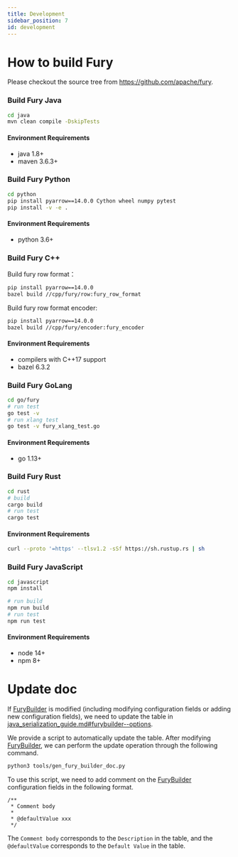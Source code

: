```yaml
---
title: Development
sidebar_position: 7
id: development
---
```


# How to build Fury

Please checkout the source tree from https://github.com/apache/fury.

### Build Fury Java

```bash
cd java
mvn clean compile -DskipTests
```

#### Environment Requirements

- java 1.8+
- maven 3.6.3+

### Build Fury Python

```bash
cd python
pip install pyarrow==14.0.0 Cython wheel numpy pytest
pip install -v -e .
```

#### Environment Requirements

- python 3.6+

### Build Fury C++

Build fury row format：

```bash
pip install pyarrow==14.0.0
bazel build //cpp/fury/row:fury_row_format
```

Build fury row format encoder:

```bash
pip install pyarrow==14.0.0
bazel build //cpp/fury/encoder:fury_encoder
```

#### Environment Requirements

- compilers with C++17 support
- bazel 6.3.2

### Build Fury GoLang

```bash
cd go/fury
# run test
go test -v
# run xlang test
go test -v fury_xlang_test.go
```

#### Environment Requirements

- go 1.13+

### Build Fury Rust

```bash
cd rust
# build
cargo build
# run test
cargo test
```

#### Environment Requirements

```bash
curl --proto '=https' --tlsv1.2 -sSf https://sh.rustup.rs | sh
```

### Build Fury JavaScript

```bash
cd javascript
npm install

# run build
npm run build
# run test
npm run test
```

#### Environment Requirements

- node 14+
- npm 8+

# Update doc

If [FuryBuilder](https://github.com/apache/incubator-fury/blob/main/java/fury-core/src/main/java/org/apache/fury/config/FuryBuilder.java) is modified (including modifying configuration fields or adding new configuration fields), we need to update the table in [java_serialization_guide.md#furybuilder--options](https://github.com/apache/incubator-fury/blob/main/docs/guide/java_serialization_guide.md#furybuilder--options).

We provide a script to automatically update the table. After modifying [FuryBuilder](https://github.com/apache/incubator-fury/blob/main/java/fury-core/src/main/java/org/apache/fury/config/FuryBuilder.java), we can perform the update operation through the following command.

```bash
python3 tools/gen_fury_builder_doc.py
```

To use this script, we need to add comment on the [FuryBuilder](https://github.com/apache/incubator-fury/blob/main/java/fury-core/src/main/java/org/apache/fury/config/FuryBuilder.java) configuration fields in the following format.

```
/**
 * Comment body
 *
 * @defaultValue xxx
 */
```

The `Comment body` corresponds to the `Description` in the table, and the `@defaultValue` corresponds to the `Default Value` in the table.

